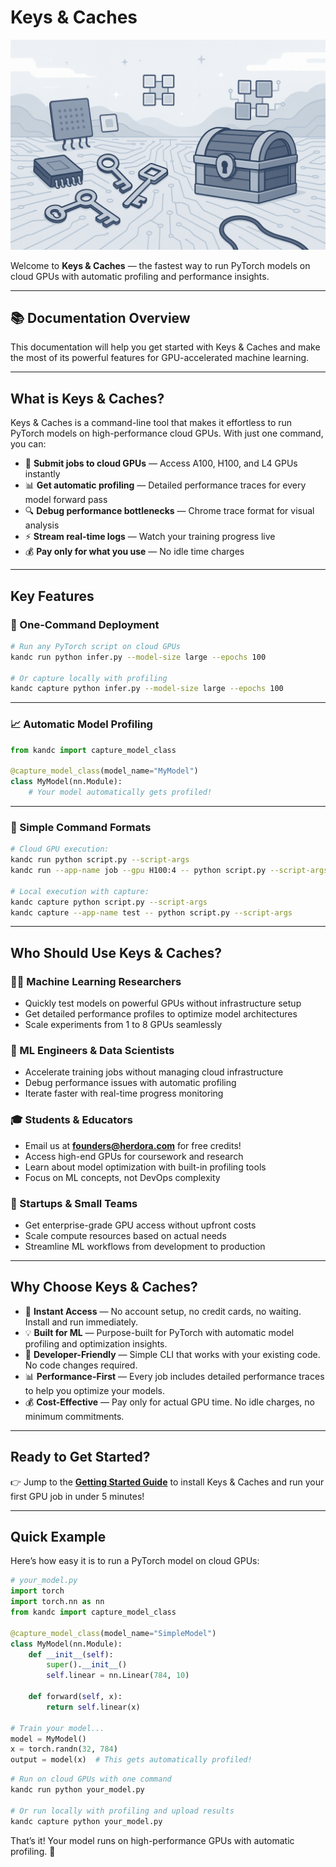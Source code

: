 # Keys & Caches

![Keys & Caches Banner](assets/banner.png)

Welcome to **Keys & Caches** — the fastest way to run PyTorch models on cloud GPUs with automatic profiling and performance insights.

---

## 📚 Documentation Overview

This documentation will help you get started with Keys & Caches and make the most of its powerful features for GPU-accelerated machine learning.

---

## What is Keys & Caches?

Keys & Caches is a command-line tool that makes it effortless to run PyTorch models on high-performance cloud GPUs. With just one command, you can:

* 🚀 **Submit jobs to cloud GPUs** — Access A100, H100, and L4 GPUs instantly
* 📊 **Get automatic profiling** — Detailed performance traces for every model forward pass
* 🔍 **Debug performance bottlenecks** — Chrome trace format for visual analysis
* ⚡ **Stream real-time logs** — Watch your training progress live
* 💰 **Pay only for what you use** — No idle time charges

---

## Key Features

### 🎯 One-Command Deployment

```bash
# Run any PyTorch script on cloud GPUs
kandc run python infer.py --model-size large --epochs 100

# Or capture locally with profiling
kandc capture python infer.py --model-size large --epochs 100
```

---

### 📈 Automatic Model Profiling

```python
from kandc import capture_model_class

@capture_model_class(model_name="MyModel")
class MyModel(nn.Module):
    # Your model automatically gets profiled!
```

---

### 🔧 Simple Command Formats

```bash
# Cloud GPU execution:
kandc run python script.py --script-args                                  # Interactive
kandc run --app-name job --gpu H100:4 -- python script.py --script-args  # Separator

# Local execution with capture:
kandc capture python script.py --script-args                              # Interactive
kandc capture --app-name test -- python script.py --script-args           # Direct
```

---

## Who Should Use Keys & Caches?

### 🧑‍🔬 Machine Learning Researchers

* Quickly test models on powerful GPUs without infrastructure setup
* Get detailed performance profiles to optimize model architectures
* Scale experiments from 1 to 8 GPUs seamlessly

### 🏢 ML Engineers & Data Scientists

* Accelerate training jobs without managing cloud infrastructure
* Debug performance issues with automatic profiling
* Iterate faster with real-time progress monitoring

### 🎓 Students & Educators

* Email us at **[founders@herdora.com](mailto:founders@herdora.com)** for free credits!
* Access high-end GPUs for coursework and research
* Learn about model optimization with built-in profiling tools
* Focus on ML concepts, not DevOps complexity

### 🚀 Startups & Small Teams

* Get enterprise-grade GPU access without upfront costs
* Scale compute resources based on actual needs
* Streamline ML workflows from development to production

---

## Why Choose Keys & Caches?

* 🚀 **Instant Access** — No account setup, no credit cards, no waiting. Install and run immediately.
* 💡 **Built for ML** — Purpose-built for PyTorch with automatic model profiling and optimization insights.
* 🎯 **Developer-Friendly** — Simple CLI that works with your existing code. No code changes required.
* 📊 **Performance-First** — Every job includes detailed performance traces to help you optimize your models.
* 💰 **Cost-Effective** — Pay only for actual GPU time. No idle charges, no minimum commitments.

---

## Ready to Get Started?

👉 Jump to the **[Getting Started Guide](https://www.keysandcaches.com/docs)** to install Keys & Caches and run your first GPU job in under 5 minutes!

---

## Quick Example

Here’s how easy it is to run a PyTorch model on cloud GPUs:

```python
# your_model.py
import torch
import torch.nn as nn
from kandc import capture_model_class

@capture_model_class(model_name="SimpleModel")
class MyModel(nn.Module):
    def __init__(self):
        super().__init__()
        self.linear = nn.Linear(784, 10)
    
    def forward(self, x):
        return self.linear(x)

# Train your model...
model = MyModel()
x = torch.randn(32, 784)
output = model(x)  # This gets automatically profiled!
```

```bash
# Run on cloud GPUs with one command
kandc run python your_model.py

# Or run locally with profiling and upload results
kandc capture python your_model.py
```

That’s it! Your model runs on high-performance GPUs with automatic profiling. 🎉
